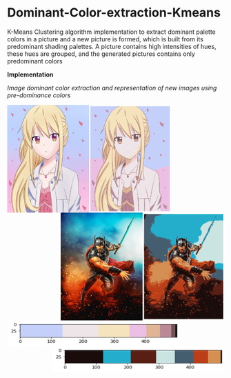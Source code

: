 # Dominant-Color-extraction-Kmeans
K-Means Clustering algorithm implementation to extract dominant palette colors in a picture and a new picture is formed, which is built from its predominant shading palettes. A picture contains high intensities of hues, these hues are grouped, and the generated pictures contains only predominant colors

**Implementation**

*Image dominant color extraction and representation of new images using pre-dominance colors*

<img align="left" src="https://github.com/nehamehta2110/Dominant-Color-extraction-Kmeans/blob/master/picture1.jpg" width="190" height="250" /> <img  align="left" src="https://github.com/nehamehta2110/Dominant-Color-extraction-Kmeans/blob/master/new_picture3.png" width="190" height="250"/><img  align="right" src="https://github.com/nehamehta2110/Dominant-Color-extraction-Kmeans/blob/master/new_picture2.png" width="190" height="250" /> <img align="right" src="https://github.com/nehamehta2110/Dominant-Color-extraction-Kmeans/blob/master/picture2.jpg" width="190" height="250" />

<img align="left" src="https://github.com/nehamehta2110/Dominant-Color-extraction-Kmeans/blob/master/color_pallete1.png" width="400" height="60" /> <img align="right" src="https://github.com/nehamehta2110/Dominant-Color-extraction-Kmeans/blob/master/color_pallete2.png" width="400" height="60" />




